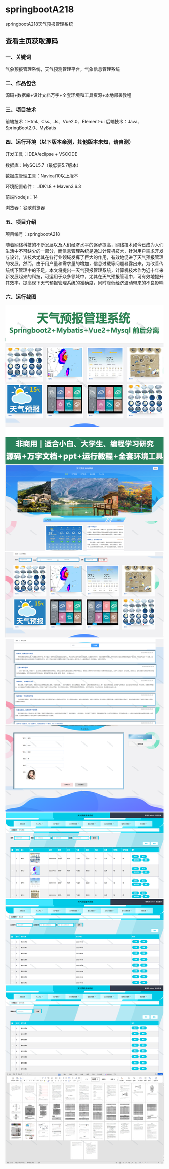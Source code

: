 # springbootA218
springbootA218天气预报管理系统
  
## 查看主页获取源码

### 一、关键词
气象预报管理系统，天气预测管理平台，气象信息管理系统

### 二、作品包含
源码+数据库+设计文档万字+全套环境和工具资源+本地部署教程

### 三、项目技术
前端技术：Html、Css、Js、Vue2.0、Element-ui 
后端技术：Java、SpringBoot2.0、MyBatis

### 四、运行环境（以下版本亲测，其他版本未知，请自测）
开发工具：IDEA/eclipse  + VSCODE

数据库：MySQL5.7（最低要5.7版本）

数据库管理工具：Navicat10以上版本

环境配置软件： JDK1.8 + Maven3.6.3

前端Nodejs：14

浏览器：谷歌浏览器

### 五、项目介绍
项目编号：springbootA218

随着网络科技的不断发展以及人们经济水平的逐步提高，网络技术如今已成为人们生活中不可缺少的一部分，而信息管理系统是通过计算机技术，针对用户需求开发与设计，该技术尤其在各行业领域发挥了巨大的作用，有效地促进了天气预报管理的发展。然而，由于用户量和需求量的增加，信息过载等问题暴露出来，为改善传统线下管理中的不足，本文将提出一天气预报管理系统，计算机技术作为近十年来新发展起来的科技，可运用于众多领域中，尤其在天气预报管理中，可有效地提升其效率。提高现下天气预报管理系统的准确度，同时降低经济波动带来的不良影响

### 六、运行截图
![cover.png](./cover.png)
![1.png](./1.png)
![2.png](./2.png)
![3.png](./3.png)
![4.png](./4.png)
![5.png](./5.png)
![6.png](./6.png)
![7.png](./7.png)
![8.png](./8.png)
 

